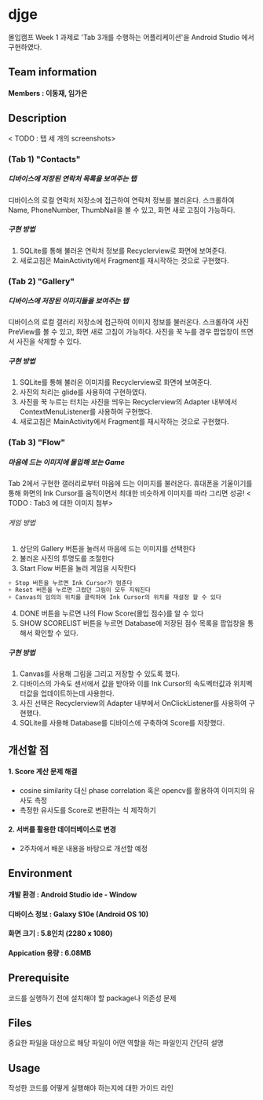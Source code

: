 # djge
몰입캠프 Week 1 과제로 'Tab 3개를 수행하는 어플리케이션'을 Android Studio 에서 구현하였다.  

## Team information
#### Members : 이동재, 임가은

## Description
< TODO : 탭 세 개의 screenshots>
### (Tab 1) "Contacts"
##### 디바이스에 저장된 연락처 목록을 보여주는 탭
디바이스의 로컬 연락처 저장소에 접근하여 연락처 정보를 불러온다. 스크롤하여 Name, PhoneNumber, ThumbNail을 볼 수 있고, 화면 새로 고침이 가능하다.

##### 구현 방법
  1. SQLite를 통해 불러온 연락처 정보를 Recyclerview로 화면에 보여준다.  
  2. 새로고침은 MainActivity에서 Fragment를 재시작하는 것으로 구현했다.  

### (Tab 2) "Gallery"
##### 디바이스에 저장된 이미지들을 보여주는 탭
디바이스의 로컬 갤러리 저장소에 접근하여 이미지 정보를 불러온다. 스크롤하여 사진 PreView를 볼 수 있고, 화면 새로 고침이 가능하다. 사진을 꾹 누를 경우 팝업창이 뜨면서 사진을 삭제할 수 있다.

##### 구현 방법
  1. SQLite를 통해 불러온 이미지를 Recyclerview로 화면에 보여준다.  
  2. 사진의 처리는 glide를 사용하여 구현하였다.  
  3. 사진을 꾹 누르는 터치는 사진을 띄우는 Recyclerview의 Adapter 내부에서 ContextMenuListener를 사용하여 구현했다.  
  4. 새로고침은 MainActivity에서 Fragment를 재시작하는 것으로 구현했다.  

### (Tab 3) "Flow"
##### 마음에 드는 이미지에 몰입해 보는 Game
Tab 2에서 구현한 갤러리로부터 마음에 드는 이미지를 불러온다. 휴대폰을 기울이기를 통해 화면의 Ink Cursor를 움직이면서 최대한 비슷하게 이미지를 따라 그리면 성공! < TODO : Tab3 에 대한 이미지 첨부>
###### 게임 방법
  1. 상단의 Gallery 버튼을 눌러서 마음에 드는 이미지를 선택한다
  2. 불러온 사진의 투명도를 조절한다
  3. Start Flow 버튼을 눌러 게임을 시작한다
   ```c 
   + Stop 버튼을 누르면 Ink Cursor가 멈춘다
   + Reset 버튼을 누르면 그렸던 그림이 모두 지워진다
   + Canvas의 임의의 위치를 클릭하여 Ink Cursor의 위치를 재설정 할 수 있다
   ```
  4. DONE 버튼을 누르면 나의 Flow Score(몰입 점수)를 알 수 있다
  5. SHOW SCORELIST 버튼을 누르면 Database에 저장된 점수 목록을 팝업창을 통해서 확인할 수 있다.
 
##### 구현 방법
  1. Canvas를 사용해 그림을 그리고 저장할 수 있도록 했다. 
  2. 디바이스의 가속도 센서에서 값을 받아와 이를 Ink Cursor의 속도벡터값과 위치벡터값을 업데이트하는데 사용한다. 
  3. 사진 선택은 Recyclerview의 Adapter 내부에서 OnClickListener를 사용하여 구현했다.  
  4. SQLite를 사용해 Database를 디바이스에 구축하여 Score를 저장했다.

## 개선할 점
#### 1. Score 계산 문제 해결
* cosine similarity 대신 phase correlation 혹은 opencv를 활용하여 이미지의 유사도 측정  
* 측정한 유사도를 Score로 변환하는 식 제작하기  
#### 2. 서버를 활용한 데이터베이스로 변경
* 2주차에서 배운 내용을 바탕으로 개선할 예정


## Environment
#### 개발 환경 : Android Studio ide - Window
#### 디바이스 정보 : Galaxy S10e (Android OS 10)
#### 화면 크기 : 5.8인치 (2280 x 1080) 
#### Appication 용량 : 6.08MB  
  
## Prerequisite
  코드를 실행하기 전에 설치해야 할 package나 의존성 문제
  
## Files
  중요한 파일을 대상으로 해당 파일이 어떤 역할을 하는 파일인지 간단히 설명
  
## Usage
  작성한 코드를 어떻게 실행해야 하는지에 대한 가이드 라인
